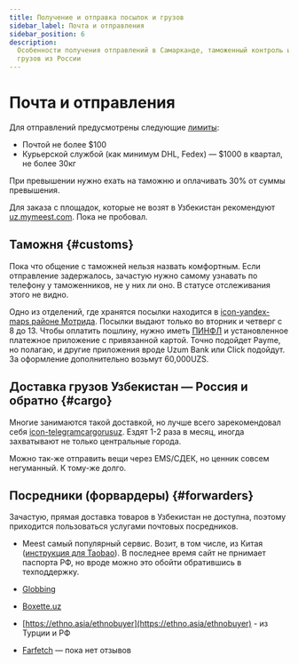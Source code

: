 ```yaml
---
title: Получение и отправка посылок и грузов
sidebar_label: Почта и отправления
sidebar_position: 6
description:
  Особенности получения отправлений в Самарканде, таможенный контроль и отправка
  грузов из России
---
```


# Почта и отправления

Для отправлений предусмотрены следующие
[лимиты](https://customs.uz/ru/lists/view/207):

- Почтой не более $100
- Курьерской службой (как минимум DHL, Fedex) — $1000 в квартал, не более 30кг

При превышении нужно ехать на таможню и оплачивать 30% от суммы превышения.

Для заказа с площадок, которые не возят в Узбекистан рекомендуют
[uz.mymeest.com](https://uz.mymeest.com/). Пока не пробовал.

## Таможня {#customs}

Пока что общение с таможней нельзя назвать комфортным. Если отправление
задержалось, зачастую нужно самому узнавать по телефону у таможенников, не у них
ли оно. В статусе отслеживания этого не видно.

Одно из отделений, где хранятся посылки находится в
[icon-yandex-maps районе Мотрида](https://yandex.uz/maps/org/52808688451/).
Посылки выдают только во вторник и четверг с 8 до 13. Чтобы оплатить пошлину,
нужно иметь [ПИНФЛ](government.md#получение-пинфл) и установленное платежное
приложение с привязанной картой. Точно подойдет Payme, но полагаю, и другие
приложения вроде Uzum Bank или Click подойдут. За оформление дополнительно
возьмут 60,000UZS.

## Доставка грузов Узбекистан — Россия и обратно {#cargo}

Многие занимаются такой доставкой, но лучше всего зарекомендовал себя
[icon-telegram&#8288;cargorusuz](https://t.me/cargorusuz). Ездят 1-2 раза в
месяц, иногда захватывают не только центральные города.

Можно так-же отправить вещи через EMS/СДЕК, но ценник совсем негуманный. К
тому-же долго.

## Посредники (форвардеры) {#forwarders}

Зачастую, прямая доставка товаров в Узбекистан не доступна, поэтому приходится
пользоваться услугами почтовых посредников.

- Meest самый популярный сервис. Возит, в том числе, из Китая
  ([инструкция для Taobao](https://meest.cn/ru/kak-pokupat-na-taobao/)). В
  последнее время сайт не прнимает паспорта РФ, но вроде можно это обойти
  обратившись в техподдержку.

- [Globbing](https://uz.globbing.com/ru)

- [Boxette.uz](https://boxette.uz/)

- [https://ethno.asia/ethnobuyer](https://ethno.asia/ethnobuyer) - из Турции и
  РФ

- [Farfetch](https://www.farfetch.com/uz/) — пока нет отзывов
